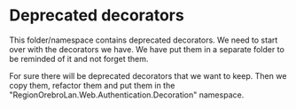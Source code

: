 # Deprecated decorators

This folder/namespace contains deprecated decorators. We need to start over with the decorators we have. We have put them in a separate folder to be reminded of it and not forget them.

For sure there will be deprecated decorators that we want to keep. Then we copy them, refactor them and put them in the "RegionOrebroLan.Web.Authentication.Decoration" namespace.